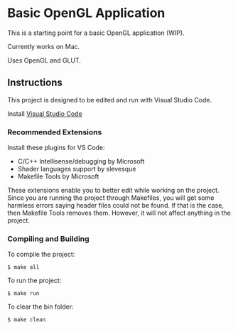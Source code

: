 # Basic OpenGL Application

This is a starting point for a basic OpenGL application (WIP).

Currently works on Mac.

Uses OpenGL and GLUT.

## Instructions

This project is designed to be edited and run with Visual Studio Code.

Install [Visual Studio Code](https://code.visualstudio.com)

### Recommended Extensions

Install these plugins for VS Code:

* C/C++ Intellisense/debugging by Microsoft
* Shader languages support by slevesque
* Makefile Tools by Microsoft

These extensions enable you to better edit while working on the project.
Since you are running the project through Makefiles, you will get some
harmless errors saying header files could not be found. If that is the
case, then Makefile Tools removes them. However, it will not affect
anything in the project.

### Compiling and Building

To compile the project:
```
$ make all
```

To run the project:
```
$ make run
```

To clear the bin folder:
```
$ make clean
```
